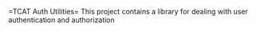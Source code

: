 =TCAT Auth Utilities=
This project contains a library for dealing with user authentication and authorization
